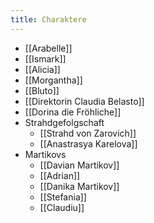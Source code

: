 ```yaml
---
title: Charaktere
---
```


- [[Arabelle]]
- [[Ismark]]
- [[Alicia]]
- [[Morgantha]]
- [[Bluto]]
- [[Direktorin Claudia Belasto]]
- [[Dorina die Fröhliche]]
- Strahdgefolgschaft
	- [[Strahd von Zarovich]]
	- [[Anastrasya Karelova]]
- Martikovs
	- [[Davian Martikov]]
	- [[Adrian]]
	- [[Danika Martikov]]
	- [[Stefania]]
	- [[Claudiu]]